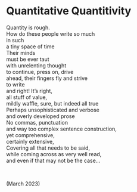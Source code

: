# Quantitative Quantitivity

Quantity is rough.  
How do these people write so much  
in such  
a tiny space of time  
Their minds  
must be ever taut  
with unrelenting thought  
to continue, press on, drive  
ahead, their fingers fly and strive  
to write  
and right! It’s right,  
all stuff of value,  
mildly waffle, sure, but indeed all true  
Perhaps unsophisticated and verbose  
and overly developed prose  
No commas, punctuation  
and way too complex sentence construction,  
yet comprehensive,  
certainly extensive,  
Covering all that needs to be said,  
while coming across as very well read,  
and even if that may not be the case...  


<br>


(March 2023)
